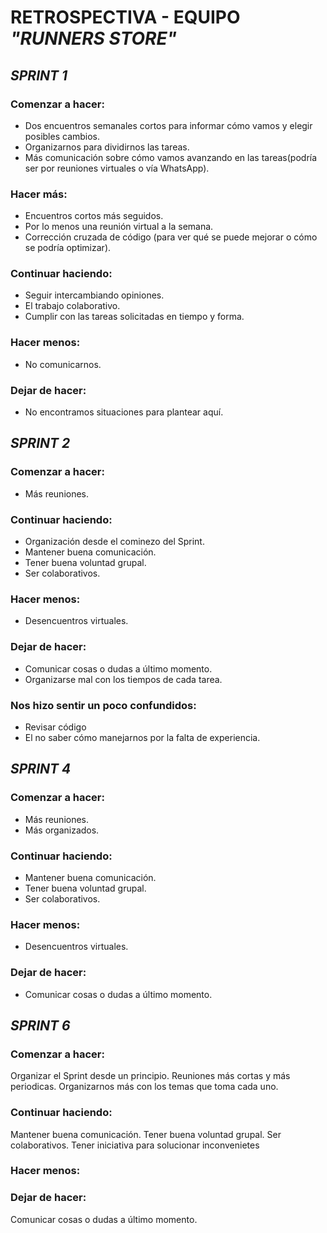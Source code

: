 # **RETROSPECTIVA - EQUIPO _"RUNNERS STORE"_**

## _SPRINT 1_

### Comenzar a hacer:

* Dos encuentros semanales cortos para informar cómo vamos y elegir posibles cambios.
* Organizarnos para dividirnos las tareas.
* Más comunicación sobre cómo vamos avanzando en las tareas(podría ser por reuniones virtuales o vía WhatsApp).

### Hacer más:

* Encuentros cortos más seguidos.
* Por lo menos una reunión virtual a la semana.
* Corrección cruzada de código (para ver qué se puede mejorar o cómo se podría optimizar).

###	Continuar haciendo:

* Seguir intercambiando opiniones.
* El trabajo colaborativo.
* Cumplir con las tareas solicitadas en tiempo y forma.

### Hacer menos:

* No comunicarnos.

### Dejar de hacer:

* No encontramos situaciones para plantear aquí.    



## _SPRINT 2_

### Comenzar a hacer:

* Más reuniones.

### Continuar haciendo:

* Organización desde el cominezo del Sprint.
* Mantener buena comunicación.
* Tener buena voluntad grupal.
* Ser colaborativos.

### Hacer menos:

* Desencuentros virtuales.

### Dejar de hacer:

* Comunicar cosas o dudas a último momento.
* Organizarse mal con los tiempos de cada tarea.

### Nos hizo sentir un poco confundidos:

* Revisar código
* El no saber cómo manejarnos por la falta de experiencia.




## _SPRINT 4_
### Comenzar a hacer:

* Más reuniones.
* Más organizados.

### Continuar haciendo:

* Mantener buena comunicación.
* Tener buena voluntad grupal.
* Ser colaborativos.

### Hacer menos:

* Desencuentros virtuales.

### Dejar de hacer:

* Comunicar cosas o dudas a último momento.

## _SPRINT 6_
### Comenzar a hacer:

Organizar el Sprint desde un principio.
Reuniones más cortas y más periodicas.
Organizarnos más con los temas que toma cada uno.

### Continuar haciendo:

Mantener buena comunicación.
Tener buena voluntad grupal.
Ser colaborativos.
Tener iniciativa para solucionar inconvenietes

### Hacer menos:


### Dejar de hacer:

Comunicar cosas o dudas a último momento.
